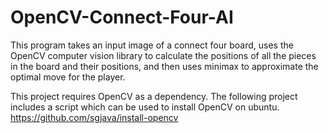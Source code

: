 OpenCV-Connect-Four-AI
======================

This program takes an input image of a connect four board, uses the OpenCV computer vision library to calculate the positions of all the pieces in the board and their positions, and then uses minimax to approximate the optimal move for the player.

This project requires OpenCV as a dependency. The following project includes a script which can be used to install OpenCV on ubuntu.
https://github.com/sgjava/install-opencv
